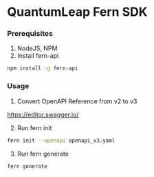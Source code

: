 # QuantumLeap Fern SDK

### Prerequisites

1. NodeJS, NPM
2. Install fern-api

```bash
npm install -g fern-api
```

### Usage

1. Convert OpenAPI Reference from v2 to v3

https://editor.swagger.io/

2. Run fern init

```bash
fern init --openapi openapi_v3.yaml
```

3. Run fern generate

```bash
fern generate
```
